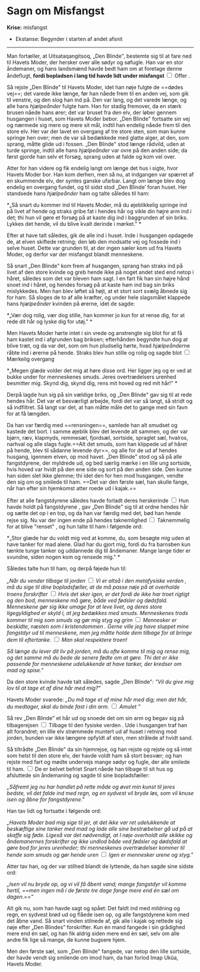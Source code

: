 # Sagn om Misfangst
**Krise:** misfangst

- Ekstanse: Begynder i starten af andet afsnit

---

<label class="ob-comment" title="" style="">Man fortæller, at Uitsataqangitsoq, „Den Blinde", bestemte sig til at fare ned til Havets Moder, der hersker over alle sødyr og søfugle. Han var en stor åndemaner, og hans landsmænd havde bedt ham om at foretage denne åndeflugt,  **fordi bopladsen i lang tid havde lidt under misfangst** <input type="checkbox"> <span style=""> Offer </span></label>. 

Så rejste „Den Blinde" til Havets Moder, idet han nøje fulgte de ==dødes vej==; det varede ikke længe, før han nåede frem til en anden vej, som gik til venstre, og den slog han ind på. Den var lang, og det varede længe, og alle hans *hjælpeånder* fulgte ham. Han for stadig fremover, da en stærk brusen nåede hans ører; det var bruset fra den elv, der løber gennem husgangen i huset, som Havets Moder bebor. „Den Blinde" fortsatte sin vej og nærmede sig mere og mere sit mål, indtil han endelig nåede frem til den store elv. Her var der lavet en overgang af tre store sten, som man kunne springe hen over; men de var så bedækkede med glatte alger, at den, som sprang, måtte glide ud i fossen. „Den Blinde" stod længe rådvild, uden at turde springe, indtil alle hans *hjælpeånder* var ovre på den anden side; da først gjorde han selv et forsøg, sprang uden at falde og kom vel over. 

Atter for han videre og fik endelig langt om længe det hus i sigte, hvor Havets Moder bor. Han kom derhen, men så nu, at indgangen var spærret af en skummende elv, der syntes ganske ufarbar. Langt om længe blev dog endelig en overgang fundet, og til sidst stod „Den Blinde’ foran huset. Her standsede hans *hjælpeånder* ham og talte således til ham: 

*„Så snart du kommer ind til Havets Moder, må du øjeblikkelig springe ind på livet af hende og straks gribe fat i hendes hår og vikle din højre arm ind i det; thi hun vil gøre et forsøg på at kaste dig ind i baggrunden af sin briks. Lykkes det hende, vil du blive kvalt derinde i mørket." *

Efter at have talt således, gik de alle ind i huset. Inde i husgangen opdagede de, at elven skiftede retning; den løb den modsatte vej og fossede ind i selve huset. Dette var grunden til, at der ingen sæler kom ud fra Havets Moder, og derfor var der misfangst blandt menneskene. 

Så snart „Den Blinde" kom frem af husgangen, sprang han straks ind på livet af den store kvinde og greb hende ikke på noget andet sted end netop i håret, således som det var bleven ham sagt. I en fart fik han sin højre hånd snoet ind i håret, og hendes forsøg på at kaste ham ind bag sin briks mislykkedes. Men han blev løftet så højt, at et stort sort svælg åbnede sig for ham. Så sloges de to af alle kræfter, og under hele slagsmålet klappede hans *hjælpeånder* kvinden på ørerne, idet de sagde: 

*„Vær dog rolig, vær dog stille, han kommer jo kun for at rense dig, for at rede dit hår og lyske dig for utøj." *

Men Havets Moder hørte intet i sin vrede og anstrengte sig blot for at få ham kastet ind i afgrunden bag briksen; efterhånden begyndte hun dog at blive træt, og da var det, som om hun pludselig hørte, hvad *hjælpeånder*ne råbte ind i ørerne på hende. <label class="ob-comment" title="" style=""> Straks blev hun stille og rolig og sagde blot <input type="checkbox"> <span style=""> Mærkelig overgang 

*„Megen glæde volder det mig at høre disse ord. Her ligger jeg og er ved at bukke under for menneskenes smuds. Jeres overtrædelsers urenhed besmitter mig. Skynd dig, skynd dig, rens mit hoved og red mit hår!" *

Derpå lagde hun sig på sin vældige briks, og „Den Blinde" gav sig til at rede hendes hår. Det var et besværligt arbejde, fordi det var så langt, så stridt og så indfiltret. Så langt var det, at han måtte måle det to gange med sin favn for at få længden. 

Da han var færdig med ==rensningen==, samlede han alt smudset og kastede det bort. I samme øjeblik blev det levende alt sammen, og der var bjørn, ræv, klapmyds, remmesæl, fjordsæl, sortside, spraglet sæl, hvalros, narhval og alle slags fugle.==Alt det smuds, som han klippede ud af håret på hende, blev til sådanne levende dyr==, og alle for de ud af hendes husgang, igennem elven, op mod havet. „Den Blinde" stod og så på alle fangstdyrene, der myldrede ud, og bed særlig mærke i en lille ung sortside, hvis hoved var hvidt på den ene side og sort på den anden side. Den kunne han siden slet ikke glemme; thi idet den for hen mod husgangen, vendte den sig om og smilede til ham. ==Det var den første sæl, han skulle fange, når han efter sin hjemkomst atter roede ud i kajak.==

<label class="ob-comment" title="" style=""> Efter at alle fangstdyrene således havde forladt deres herskerinde <input type="checkbox"> <span style=""> Hun havde holdt på fangstdyrene </span></label>, gav „Den Blinde" sig til at ordne hendes hår og sætte det op i en top, og da han var færdig med det, bød han hende rejse sig. Nu var der ingen ende på <label class="ob-comment" title="" style=""> hendes taknemlighed <input type="checkbox"> <span style=""> Taknemmelig for at blive "renset" </span></label>, og hun talte til ham i følgende ord: 

*„Stor glæde har du voldt mig ved at komme, du, som besøgte mig uden at have tanker for mad alene. Glad har du gjort mig, fordi du fra barnsben kun tænkte tunge tanker og uddannede dig til åndemaner. Mange lange tider er svundne, siden nogen kom og rensede mig." *

Således talte hun til ham, og derpå føjede hun til: 

*„Når du vender tilbage til <label class="ob-comment" title="" style=""> jorden <input type="checkbox"> <span style=""> Vi er altså i den metafysiske verden </span></label>, må du sige til dine bopladsfæller, at de må passe <label class="ob-comment" title="" style=""> nøje på at overholde troens forskrifter <input type="checkbox"> <span style=""> Hvis det sker igen, er det fordi de ikke har troet rigtigt </span></label> og den bod, menneskene må gøre, både ved fødsler og dødsfald. Menneskene gør sig ikke umage for at leve livet, og deres store ligegyldighed er skyld i, at jeg bedækkes med smuds. <label class="ob-comment" title="" style=""> Menneskenes trods kommer til mig som smuds og gør mig styg og grim <input type="checkbox"> <span style=""> Mennesker er beskidte, næsten som i kristendommen </span></label>. <label class="ob-comment" title="" style=""> Gerne ville jeg have sluppet mine fangstdyr ud til menneskene, men jeg måtte holde dem tilbage for at bringe dem til eftertanke. <input type="checkbox"> <span style=""> Man skal  respektere troen!</span></label>*

*Så længe du lever dit liv på jorden, må du ofte komme til mig og rense mig, og det samme må du bede de senere fødte om at gøre. Thi det er ikke passende for menneskene udelukkende at have tanker, der kredser om mad og spise."*

Da den store kvinde havde talt således, sagde „Den Blinde": *”Vil du give mig lov til at tage et af dine hår med mig?"* 

Havets Moder svarede: *„Du må tage et af mine hår med dig; <label class="ob-comment" title="" style=""> men det hår, du medtager, skal du binde fast i din arm. <input type="checkbox"> <span style=""> Amulet </span></label>"*

Så rev „Den Blinde" et hår ud og snoede det om sin arm og begav sig på <label class="ob-comment" title="" style=""> tilbagerejsen <input type="checkbox"> <span style=""> Tilbage til den fysiske verden </span></label>. Ude i husgangen traf han alt forandret; en lille elv strømmede muntert ud af huset i retning mod jorden, bunden var ikke længere opfyldt af sten, men strålede af hvidt sand. 

Så tiltrådte „Den Blinde" da sin hjemrejse, og han rejste og rejste og så intet som helst til den store elv, der havde voldt ham så stort besvær; og han rejste med fart og <label class="ob-comment" title="" style=""> mødte undervejs mange sødyr og fugle, der alle smilede til ham. <input type="checkbox"> <span style=""> De er belvet befriet </span></label> Snart nåede han tilbage til sit hus og afsluttede sin åndemaning og sagde til sine bopladsfæller: 

*„Såfremt jeg nu har handlet på rette måde og øvet min kunst til jeres bedste, vil det falde ind med regn, og en sydvest vil bryde løs, som vil knuse isen og åbne for fangstdyrene."* 

Han tav lidt og fortsatte i følgende ord: 

*„Havets Moder bad mig sige til jer, at det ikke var ret udelukkende at beskæftige sine tanker med mad og lade alle sine bestræbelser gå ud på at skaffe sig føde. Ligeså var det nødvendigt, at I nøje overholdt alle skikke og åndemanernes forskrifter og ikke undlod både ved fødsler og dødsfald at gøre bod for jeres urenheder; <label class="ob-comment" title="" style=""> thi menneskenes overtrædelser kommer til hende som smuds og gør hende uren <input type="checkbox"> <span style=""> Igen er mennesker urene </span></label> og styg."* 

Atter tav han, og der var stilhed blandt de lyttende, da han sagde sine sidste ord: 

*„Isen vil nu bryde op, og vi vil få åbent vand; mange fangstdyr vil komme hertil, ==men ingen må i de første tre dage fange mere end én sæl om dagen.=="*

Alt gik nu, som han havde sagt og spået: Det faldt ind med mildning og regn, en sydvest brød ud og flåede isen op, og alle fangstdyrene kom med det åbne vand. Så snart vinden stilnede af, gik alle i kajak og rettede sig nøje efter „Den Blindes” forskrifter. Kun én mand fangede i sin grådighed mere end én sæl, og han fik aldrig siden mere end én sæl, selv om alle andre fik lige så mange, de kunne bugsere hjem. 

Men den første sæl, som „Den Blinde" fangede, var netop den lille sortside, der havde vendt sig smilende om imod ham, da han forlod Imap Ukûa, Havets Moder.